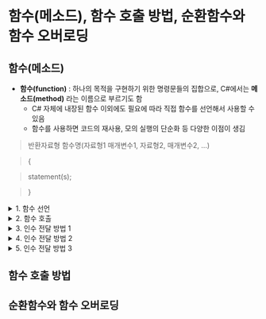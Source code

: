 # 함수(메소드), 함수 호출 방법, 순환함수와 함수 오버로딩

## 함수(메소드)
* **함수(function)** : 하나의 목적을 구현하기 위한 명령문들의 집합으로, C#에서는 **메소드(method)** 라는 이름으로 부르기도 함
  * C# 자체에 내장된 함수 이외에도 필요에 따라 직접 함수를 선언해서 사용할 수 있음
  * 함수를 사용하면 코드의 재사용, 모의 실행의 단순화 등 다양한 이점이 생김
> 반환자료형 함수명(자료형1 매개변수1, 자료형2, 매개변수2, ...)

> {

>   statement(s);

> } 
    
<details>
<summary>1. 함수 선언</summary>
<div markdown="1">       

```C#
double SquareRoot(double x)
{
  double result = x * x;
  return result;
}
```
```C#
void ConsolePrint(double x)
{
  Console.WriteLine(x);
}
```
* 함수를 정의할 때는 반환값의 자료형(반환자료형)과 함수의 이름을 먼저 적어주고, 괄호 뒤에 매개변수를 정의해주면 됨
  * 매개변수는 필요한 만큼 정의해주면 됨(필요 없는 경우, 생략 가능)
* 함수는 **호출된 뒤에 값을 반환하는 함수**와 **연산만 수행하는 함수**로 나뉨
  * 호출된 뒤 값을 반환하는 함수는 반드시 **return 명령문**을 가져야 함
  * 연산만 수행하는 함수의 경우 return 명령문을 가지지 않음, 대신 반환자료형에 **void**라고 적어주어야 함 
</div>
</details> 

<details>
<summary>2. 함수 호출</summary>
<div markdown="1">       

```C#
static void HelloWorld(int x) //HelloWorld 함수 선언
{
  Console.WriteLine($"Hello World! ...{x}");
}

static void Main()
{
  Console.Write("함수를 몇 번 호출할까요? ");
  int x = Convert.ToInt16(Console.ReadLine());

  while(x > 0)
  {
    HelloWorld(x); //HelloWorld 함수 호출
    x--;
  }
}
```
  * 함수를 호출하는 방법은 단지 해당 함수가 필요한 자리에서 함수의 이름과 필요한 매개변수 값을 제시하면 됨

```C#
static void Main()
{
  Console.Write("제곱근을 계산하고자 하는 수를 입력하세요: ");
  double y = Convert.ToDouble(Console.ReadLine());

  Console.WriteLine("{0}의 제곱은 {1}dlqslek.", y, SquareRoot(y)); //함수 호출
}

static double SquareRoot(double x) //함수 선언
{
  double result = x * x;
  return result;
}
```
* 앞 코드와 달리 SquareRoot() 함수가 Main() 함수보다 나중에 선언되고 있음
  * 즉, 자신을 사용하게 될 자리보다 앞에서 함수를 선언하든 뒤에서 선언하든 상관없다는 뜻!
* 또한, 선언된 매개변수의 자료형이 일치하는지만 중요할 뿐, 매개변수의 이름까지 똑같을 필요는 없음

```C#
static double Addition(double x, double y)
{
  return x + y;
}

static double Subtraction(double x, double y)
{
  return x - y;
}
```
* 하나의 함수를 선언할 때 매개변수를 몇 개까지 쓸 수 있는지에 대한 제한은 없음
* 단, 여러 개의 매개변수를 선언할 때에는 자료형을 함께 명시해주어야 하며, 각각의 매개변수는 콤마(,)로 구별함

* 계산기 프로그램 함수 코드(예시)
```C#
static double Addition(double x, double y)
{
  return x + y;
}

static double Subtraction(double x, double y)
{
  return x - y;
}

static double Multiplication(double x, double y)
{
  return x * y;
}

static double Division(double x, double y)
{
  return x / y;
}

static void Main()
{
  do
  {
    Console.WirteLine("어떤 계산을 원하십니까?");
    Console.WriteLine("1. 덧셈");
    Console.WriteLine("2. 뺄셈");
    Console.WriteLine("3. 곱셈");
    Console.WriteLine("4. 나눗셈");
    Console.WriteLine("5. 나가기");
    int choice = Convert.ToInt16(Console.ReadLine());

    if(choice > 4)
    { break; }

    else
    {
      Console.Write("\nx = ");
      double x = Convert.ToDouble(Console.ReadLine());

      Console.Write("y = ");
      double y = Convert.ToDouble(Console.ReadLine());

      switch(choice)
      {
        case 1:
          Console.WriteLine("\nx + y = {0}\n", Addition(x, y));
          break;

        case 2:
          Console.WriteLine("\nx - y = {0}\n", Subtraction(x, y));
          break;

        case 3:
          Console.WriteLine("\nx * y = {0}\n", Multiplication(x, y));
          break;

        case 4:
          Console.WriteLine("\nx / y = {0}\n", Division(x, y));
          break;
      }
    }
  } while(true);
}
```
* 매개변수 vs 인수
  * 매개변수 : 파라미터라고도 불리며, 함수를 선언할 때 외부에서 입력값을 받기 위해 정의된 변수(함수를 위한 변수)를 말함
    * 오직 함수를 위해 존재하므로 함수의 역할이 끝나면 매개변수도 함께 사라짐 
  * 인수(argument) : 함수에 실제로 전달되는 데이터값을 부르는 이름 
</div>
</details>

<details>
<summary>3. 인수 전달 방법 1</summary>
<div markdown="1">       

* 함수를 호출하면서 함께 전달하는 게 일반적인 방법
```C#
static void Addition(int x, int y)
{
  Console.WriteLine(x, y);
}

static void Main()
{
  int x = 3;
  int y = 5;

  Addition(x, y); //일반적인 인수 전달 방법
}
```
</div>
</details>

<details>
<summary>4. 인수 전달 방법 2</summary>
<div markdown="1">       

* 함수를 정의하면서 매개변수를 선언할 때 해당 매개변수의 기본값을 배정할 수 있음
  * 장점 1 : 사용자가 입력값을 제공하지 않은 경우, 유연하게 대처할 수 있음
  * 장점 2 : 사용자에게 좀 더 넓은 선택의 폭을 제공할 수 있음
```C#
//함수를 선언하면서 매개변수의 기본값을 배정하고 있다.
static double PoweringNumber(double x = 3.0, int y = 3)
{
  double result = 1.0;

  for(int i = 0; i < y; i++)
  {
    result *= x;
  }

  return result;
}

static void Main()
{
  //매개변수 없이 함수 호출 - OK(이미 함수를 호출할 때 기본값을 배정해두었기 때문)
  Console.WriteLine(PoweringNumber());
  COnsole.WriteLine();

  //매개변수 중 앞의 값만 제공해서 함수 호출 - OK
  Console.WriteLine(PoweringNumber(5));
  Console.WriteLine();

  //매개변수의 값 모두를 제공하면서 함수 호출 - OK
  Console.WriteLine(PoweringNumber(5, 5));
  Console.WriteLine();

  Console.Write("아무 수나 입력하세요: ");
  double baseNum = Convert.ToDouble(Console.ReadLine());

  Console.Write("입력한 수를 몇 번 곱할까요? ");
  int powerNum = Convert.ToInt16(Console.ReadLine());

  //(일반적인 방법) 사용자 입력을 매개변수로 사용 - OK
  Console.WriteLine(PoweringNumber(basaeNum, powerNum));
}
```
* 앞의 인수를 빼고 뒤에 있는 인수만 제공하는 것은 허용되지 않음
> ex. Console.WriteLine(PoweringNum(, 5)); 등 오류 발생
</div>
</details>

<details>
<summary>5. 인수 전달 방법 3</summary>
<div markdown="1">       

* 함수에 넘겨주는 인수값은 함수를 정의하면서 선언한 매개변수의 순서를 그대로 따라야 함
* But, 함수 안에 정의된 매개변수의 이름을 알고 있다면, 이 순서를 무시하고 인수를 넘길 수 있음
```C#
static double Area(double height, double width)
{
  return height * width;
}

static void Main()
{
  Console.Write("가로의 길이를 입력하세요: ");
  double w = Convert.ToDouble(Console.ReadLine());

  Console.Write("세로의 길이를 입력하세요: ");
  double h = Convert.ToDouble(Console.ReadLine());

  //다음 3개의 명령문은 같은 결과를 출력할 것이다.

  //Area(w, h)는 오류의 원인이 됨
  Console.WriteLine(Area(h, w));

  //각각의 인수가 어떤 매개변수로 전달되는지 정하고 있다. - OK
  Console.WriteLine(Area(width: w, height: h));
  Console.WriteLine(Area(height: h, width: w));
}
```
* <매개변수 이름: 인수 값>형식으로 어느 인수를 어느 매개변수에 전달할 것인지 지정해준다면 인수의 전달 순서를 지키지 않아도 됨
> Console.WriteLine(Area(width: w, height: h)); = Console.WriteLine(Area(height: h, width: w));
</div>
</details>

## 함수 호출 방법

## 순환함수와 함수 오버로딩
